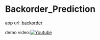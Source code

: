 # Backorder_Prediction

app url: [backorder](https://backorder-prediction-app.herokuapp.com/)

demo video:[![Youtube](https://download.logo.wine/logo/YouTube/YouTube-Logo.wine.png)](https://youtu.be/yLDB_3cSEAo)